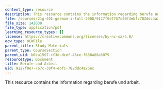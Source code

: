```yaml
---
content_type: resource
description: This resource contains the information regarding berufe und arbeit.
file: /courses/21g-401-german-i-fall-2008/9127f0e7767c30f4ebfc782ddc4a26ec_MIT21G_401F08_berufe.pdf
file_size: 142038
file_type: application/pdf
learning_resource_types: []
license: https://creativecommons.org/licenses/by-nc-sa/4.0/
ocw_type: OCWFile
parent_title: Study Materials
parent_type: CourseSection
parent_uid: b0ca1507-cf3d-dcef-45ce-f688a86a6079
resourcetype: Document
title: Berufe und Arbeit
uid: 9127f0e7-767c-30f4-ebfc-782ddc4a26ec
---
```

This resource contains the information regarding berufe und arbeit.